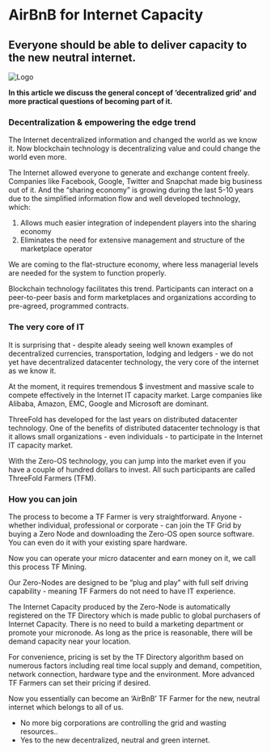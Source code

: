 # AirBnB for Internet Capacity

## Everyone should be able to deliver capacity to the new neutral internet. 

![Logo](https://github.com/threefoldfoundation/info_foundation/blob/master/docs/blog/img/airbnb-for-internet-capacity.jpg?raw=true "Logo")

**In this article we discuss the general concept of ‘decentralized grid’ and more practical questions of becoming part of it.**

### Decentralization & empowering the edge trend

The Internet decentralized information and changed the world as we know it. Now blockchain technology is decentralizing value and could change the world even more.

The Internet allowed everyone to generate and exchange content freely. Companies like Facebook, Google, Twitter and Snapchat made big business out of it. And the “sharing economy” is growing during the last 5-10 years due to the simplified information flow and well developed technology, which:

1. Allows much easier integration of independent players into the sharing economy
2. Eliminates the need for extensive management and structure of the marketplace operator

We are coming to the flat-structure economy, where less managerial levels are needed for the system to function properly.

Blockchain technology facilitates this trend. Participants can interact on a peer-to-peer basis and form marketplaces and organizations according to pre-agreed, programmed contracts.

### The very core of IT

It is surprising that - despite aleady seeing well known examples of decentralized currencies, transportation, lodging and ledgers - we do not yet have decentralized datacenter technology, the very core of the internet as we know it.

At the moment, it requires tremendous $ investment and massive scale to compete effectively in the Internet IT capacity market. Large companies like Alibaba, Amazon, EMC, Google and Microsoft are dominant.

ThreeFold has developed for the last years on distributed datacenter technology. One of the benefits of distributed datacenter technology is that it allows small organizations - even individuals - to participate in the Internet IT capacity market.

With the Zero-OS technology, you can jump into the market even if you have a couple of hundred dollars to invest. All such participants are called ThreeFold Farmers (TFM).

### How you can join

The process to become a TF Farmer is very straightforward.  Anyone - whether individual, professional or corporate - can join the TF Grid by buying a Zero Node and downloading the Zero-OS open source software. You can even do it with your existing spare hardware.

Now you can operate your micro datacenter and earn money on it, we call this process TF Mining.

Our Zero-Nodes are designed to be “plug and play” with full self driving capability - meaning TF Farmers do not need to have IT experience.

The Internet Capacity produced by the Zero-Node is automatically registered on the TF Directory which is made public to global purchasers of Internet Capacity. There is no need to build a marketing department or promote your micronode. As long as the price is reasonable, there will be demand capacity near your location.

For convenience, pricing is set by the TF Directory algorithm based on numerous factors including real time local supply and demand, competition, network connection, hardware type and the environment. More advanced TF Farmers can set their pricing if desired.

Now you essentially can become an ‘AirBnB’ TF Farmer for the new, neutral internet which belongs to all of us.

 - No more big corporations are controlling the grid and wasting resources..
 - Yes to the new decentralized, neutral and green internet.
